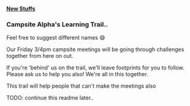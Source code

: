 #### [New Stuffs](https://github.com/Chovin/FreeCodeCampGuamHelp/blob/master/MeetingNotes/5-6.md)

### Campsite Alpha's Learning Trail..

Feel free to suggest different names :smile:

Our Friday 3/4pm campsite meetings will be going through challenges together from here on out.

If you're 'behind' us on the trail, we'll leave footprints for you to follow.  
Please ask us to help you also! We're all in this together.

This trail will help people that can't make the meetings also

TODO: continue this readme later..
